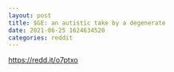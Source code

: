```yaml
--- 
layout: post 
title: $GE: an autistic take by a degenerate 
date: 2021-06-25 1624634520 
categories: reddit 
--- 
```

https://redd.it/o7ptxo